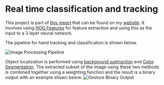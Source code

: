 # Real time classification and tracking
This project is part of [this report](http://omar-abid.com/wp_portfolio/wp-content/uploads/2018/02/CSE-6329-HCI-Camera-Cursor-System-Report.pdf) that can be found on my [website](http://omar-abid.com). It involves using [HOG Features](https://en.wikipedia.org/wiki/Histogram_of_oriented_gradients) for feature extraction and using this as the input to a 3 layer neural network. 

The pipeline for hand tracking and classification is shown below.

![Image Processing Pipeline](https://github.com/omarabid59/Hand-Gesture-and-Tracking-as-a-Mouse/blob/master/image_processing_pipeline.png)

Object localization is performed using [background subtraction](https://en.wikipedia.org/wiki/Background_subtraction) and [Color Segmentation](https://en.wikipedia.org/wiki/Image_segmentation). The extracted subset of the image using these two methods is combined together using a weighting function and the result is a binary output with an example shown below.
![Gesture Binary Output](https://github.com/omarabid59/Hand-Gesture-and-Tracking-as-a-Mouse/blob/master/hci_project_image.png)


